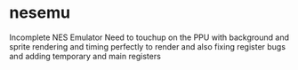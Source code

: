 # nesemu
Incomplete NES Emulator
Need to touchup on the PPU with background and sprite rendering and timing perfectly to render and also fixing register bugs and adding temporary and main registers
